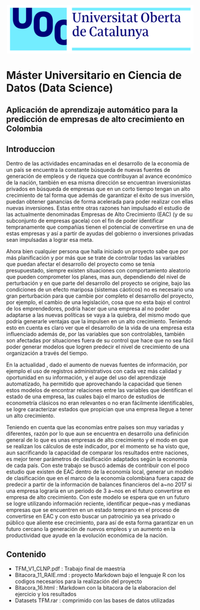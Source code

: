 <div  align="center">
 <img src="UOC-logo.png" width = "500"/>
</div>

# Máster Universitario en Ciencia de Datos (Data Science)
## Aplicación de aprendizaje automático para la predicción de empresas de alto crecimiento en Colombia

## Introduccion
Dentro de las actividades encaminadas en el desarrollo de la economía de un país se encuentra la constante búsqueda de nuevas fuentes de generación de empleos y de riqueza que contribuyan al avance económico de la nación, también en esa misma dirección se encuentran inversionistas privados en búsqueda de empresas que en un corto tiempo tengan un alto crecimiento de tal forma que además de garantizar el éxito de sus inversión, puedan obtener ganancias de forma acelerada para poder realizar con ellas nuevas inversiones. Estas entre otras razones han impulsado el estudio de las actualmente denominadas Empresas de Alto Crecimiento (EAC) (y de su subconjunto de empresas gacela) con el fin de poder identificar tempranamente que compañías tienen el potencial de convertirse en una de estas empresas y así a partir de ayudas del gobierno o inversiones privadas sean impulsadas a lograr esa meta.

Ahora bien cualquier persona que halla iniciado un proyecto sabe que por más planificación y por más que se trate de controlar todas las variables que puedan afectar el desarrollo del proyecto como se tenía presupuestado, siempre existen situaciones con comportamiento aleatorio que pueden comprometer los planes, mas aun, dependiendo del nivel de perturbación y en que parte del desarrollo del proyecto se origine, bajo las condiciones de un efecto mariposa (sistemas cáoticos) no es necesario una gran perturbación para que cambie por completo el desarrollo del proyecto, por ejemplo, el cambio de una legislación, cosa que no esta bajo el control de los emprendedores, podría hacer que una empresa al no poder adaptarse a las nuevas políticas se vaya a la quiebra, del mismo modo que podría generarle ventajas que la impulsen en un alto crecimiento. Teniendo esto en cuenta es claro ver que el desarrollo de la vida de una empresa esta influenciado además de, por las variables que son controlables, también son afectadas por situaciones fuera de su control que hace que no sea fácil poder generar modelos que logren predecir el nivel de crecimiento de una organización a través del tiempo.

En la actualidad , dado el aumento de nuevas fuentes de información, por ejemplo el uso de registros administrativos con cada vez más calidad y oportunidad en su información, y el auge del uso del aprendizaje automatizado, ha permitido que aprovechando la capacidad que tienen estos modelos de encontrar relaciones entre las variables que identifican el estado de una empresa, las cuales bajo el marco de estudios de econometría clásicos no eran relevantes o no eran fácilmente identificables, se logre caracterizar estados que propician que una empresa llegue a tener un alto crecimiento.

Teniendo en cuenta que las economías entre países son muy variadas y diferentes, razón por lo que aun se encuentra en desarrollo una definición general de lo que es unas empresas de alto crecimiento y el modo en que se realizan los cálculos de este indicador, por el momento se ha visto que, aun sacrificando la capacidad de comparar los resultados entre naciones, es mejor tener parámetros de clasificación adaptados según la economía de cada país. Con este trabajo se buscó además de contribuir con el poco estudio que existen de EAC dentro de la economía local, generar un modelo de clasificación que en el marco de la economía colombiana fuera capaz de predecir a partir de la información de balances financieros del a~no 2017 si una empresa lograría en un periodo de 3 a~nos en el futuro convertirse en empresa de alto crecimiento. Con este modelo se espera que en un futuro se logre utilizando información reciente, identificar peque~nas y medianas empresas que se encuentren en un estado temprano en el proceso de convertirse en EAC y con esto buscar un patrocinio ya sea privado o público que aliente ese crecimiento, para así de esta forma garantizar en un futuro cercano la generación de nuevos empleos y un aumento en la productividad que ayude en la evolución económica de la nación.

## Contenido

* TFM_V1_CLNP.pdf : Trabajo final de maestria
* Bitacora_11_RAIE.rmd : proyecto Markdown bajo el lenguaje R con los codigos necesarios para la realización del proyecto 
* Bitacora_16.html : Markdown con la bitacora de la elaboracion del ejercicio y los resultados
* Datasets TFM.rar : comprimido con las bases de datos utilizadas


